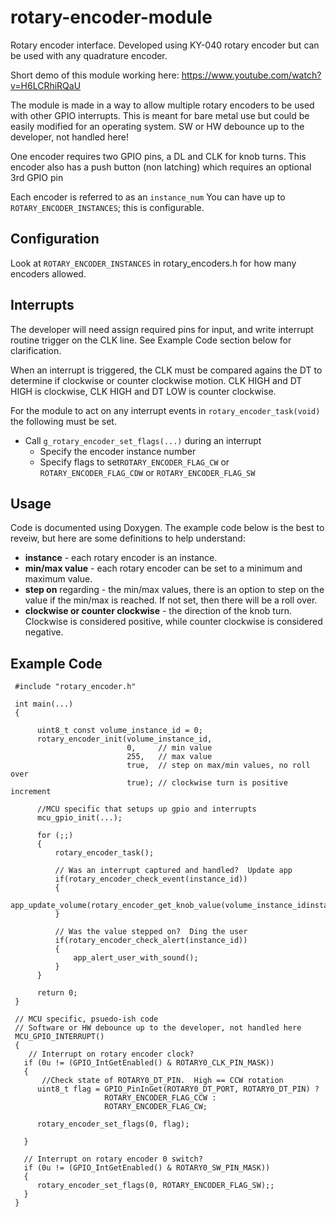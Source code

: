 # rotary-encoder-module
Rotary encoder interface.  Developed using KY-040 rotary encoder but can be used with any quadrature encoder.

Short demo of this module working here: https://www.youtube.com/watch?v=H6LCRhiRQaU

The module is made in a way to allow multiple rotary encoders to be used with other GPIO interrupts.
This is meant for bare metal use but could be easily modified for an operating system.
SW or HW debounce up to the developer, not handled here!

One encoder requires two GPIO pins, a DL and CLK for knob turns.
This encoder also has a push button (non latching) which requires an optional 3rd GPIO pin

Each encoder is referred to as an ```instance_num```  You can have up to ```ROTARY_ENCODER_INSTANCES```; this is configurable.

## Configuration
Look at ```ROTARY_ENCODER_INSTANCES``` in rotary_encoders.h for how many encoders allowed.

## Interrupts
The developer will need assign required pins for input, and write interrupt routine trigger on the CLK line.
See Example Code section below for clarification.

When an interrupt is triggered, the CLK must be compared agains the DT to determine if clockwise or counter clockwise motion.
CLK HIGH and DT HIGH is clockwise, CLK HIGH and DT LOW is counter clockwise.

For the module to act on any interrupt events in ```rotary_encoder_task(void)``` the following must be set.
 - Call ```g_rotary_encoder_set_flags(...)``` during an interrupt
    - Specify the encoder instance number
    - Specify flags to set```ROTARY_ENCODER_FLAG_CW``` or ```ROTARY_ENCODER_FLAG_CDW``` or ```ROTARY_ENCODER_FLAG_SW```

## Usage
Code is documented using Doxygen. The example code below is the best to reveiw, but here are some definitions to help understand:

 - **instance** - each rotary encoder is an instance.
 - **min/max value** - each rotary encoder can be set to a minimum and maximum value.
 - **step on** regarding - the min/max values, there is an option to step on the value if the min/max is reached.  If not set, then there will be a roll over.
 - **clockwise or counter clockwise** - the direction of the knob turn.  Clockwise is considered positive, while counter clockwise is considered negative.


## Example Code

 ```
  #include "rotary_encoder.h"

  int main(...)
  {

       uint8_t const volume_instance_id = 0;
       rotary_encoder_init(volume_instance_id,
                           0,     // min value
                           255,   // max value
                           true,  // step on max/min values, no roll over
                           true); // clockwise turn is positive increment

       //MCU specific that setups up gpio and interrupts
       mcu_gpio_init(...);

       for (;;)
       {
           rotary_encoder_task();

           // Was an interrupt captured and handled?  Update app
           if(rotary_encoder_check_event(instance_id))
           {
               app_update_volume(rotary_encoder_get_knob_value(volume_instance_idinstance_id));
           }

           // Was the value stepped on?  Ding the user
           if(rotary_encoder_check_alert(instance_id))
           {
               app_alert_user_with_sound();
           }
       }

       return 0;
  }

  // MCU specific, psuedo-ish code
  // Software or HW debounce up to the developer, not handled here
  MCU_GPIO_INTERRUPT()
  {
     // Interrupt on rotary encoder clock?
    if (0u != (GPIO_IntGetEnabled() & ROTARY0_CLK_PIN_MASK))
    {
        //Check state of ROTARY0_DT_PIN.  High == CCW rotation
       uint8_t flag = GPIO_PinInGet(ROTARY0_DT_PORT, ROTARY0_DT_PIN) ?
                      ROTARY_ENCODER_FLAG_CCW :
                      ROTARY_ENCODER_FLAG_CW;

       rotary_encoder_set_flags(0, flag);

    }

    // Interrupt on rotary encoder 0 switch?
    if (0u != (GPIO_IntGetEnabled() & ROTARY0_SW_PIN_MASK))
    {
       rotary_encoder_set_flags(0, ROTARY_ENCODER_FLAG_SW);;
    }
  }
```
